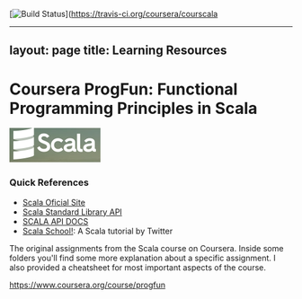 
[![Build Status](https://travis-ci.org/coursera/courscala.svg)](https://travis-ci.org/coursera/courscala

---
layout: page
title: Learning Resources
---

Coursera ProgFun: Functional Programming Principles in Scala
============================================================
<img src="./images/scala.png"/>



### Quick References



- [Scala Oficial Site](http://www.scala-lang.org/)
- [Scala Standard Library API](http://www.scala-lang.org/api/)
- [SCALA API DOCS](http://docs.scala-lang.org/index.html)
- [Scala School!](http://twitter.github.com/scala_school/): A Scala tutorial by Twitter


The original assignments from the Scala course on Coursera.
Inside some folders you'll find some more explanation about a specific assignment.
I also provided a cheatsheet for most important aspects of the course.

https://www.coursera.org/course/progfun

